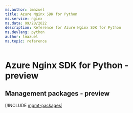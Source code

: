 ```yaml
---
ms.author: lmazuel
title: Azure Nginx SDK for Python
ms.service: nginx
ms.data: 09/28/2022
description: Reference for Azure Nginx SDK for Python
ms.devlang: python
author: lmazuel
ms.topic: reference
---
```

# Azure Nginx SDK for Python - preview

## Management packages - preview
[!INCLUDE [mgmt-packages](nginx-mgmt-index.md)]